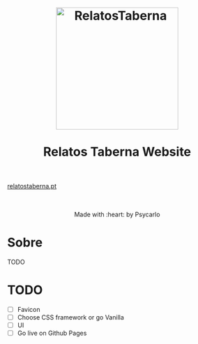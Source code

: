 <h1 align="center">
  <img src="https://i.imgur.com/v7uVJh8.png" alt="RelatosTaberna" width="280">
  <br>
  <br>
  Relatos Taberna Website
  <br>
  <br>
</h1>

[relatostaberna.pt](https://relatostaberna.pt)

<p align="center">
  <br>
  <br>
  Made with :heart: by Psycarlo
</p>

# Sobre

TODO

# TODO

- [ ] Favicon
- [ ] Choose CSS framework or go Vanilla
- [ ] UI
- [ ] Go live on Github Pages
